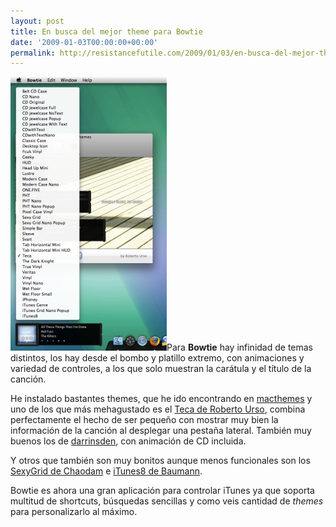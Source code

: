 ```yaml
---
layout: post
title: En busca del mejor theme para Bowtie
date: '2009-01-03T00:00:00+00:00'
permalink: http://resistancefutile.com/2009/01/03/en-busca-del-mejor-theme-para-bowtie/
---
```

<img src="/assets/zz4c90896f.jpg" alt="Bowtie themes" title="Bowtie themes" width="250" height="438" class="derecha_borde" />Para <strong>Bowtie</strong> hay infinidad de temas distintos, los hay desde el bombo y platillo extremo, con animaciones y variedad de controles, a los que solo muestran la carátula y el título de la canción.

He instalado bastantes themes, que he ido encontrando en <a href="http://macthemes2.net">macthemes</a> y uno de los que más mehagustado es el <a href="http://macthemes2.net/forum/viewtopic.php?id=16791239">Teca de Roberto Urso</a>, combina perfectamente el hecho de ser pequeño con mostrar muy bien la información de la canción al desplegar una pestaña lateral. También muy buenos los de <a href="http://macthemes2.net/forum/viewtopic.php?id=16791239">darrinsden</a>, con animación de CD incluida.

Y otros que también son muy bonitos aunque menos funcionales son los <a href="http://macthemes2.net/forum/viewtopic.php?pid=389699">SexyGrid de Chaodam</a> e <a href="http://macthemes2.net/forum/viewtopic.php?id=16790905">iTunes8 de Baumann</a>.

Bowtie es ahora una gran aplicación para controlar iTunes ya que soporta multitud de shortcuts, búsquedas sencillas y como veis cantidad de <em>themes</em> para personalizarlo al máximo.
